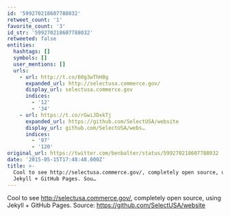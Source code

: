 ```yaml
---
id: '599270218607788032'
retweet_count: '1'
favorite_count: '3'
id_str: '599270218607788032'
retweeted: false
entities:
  hashtags: []
  symbols: []
  user_mentions: []
  urls:
    - url: http://t.co/60g3wThH8g
      expanded_url: http://selectusa.commerce.gov/
      display_url: selectusa.commerce.gov
      indices:
        - '12'
        - '34'
    - url: https://t.co/rGwiJDxkTj
      expanded_url: https://github.com/SelectUSA/website
      display_url: github.com/SelectUSA/webs…
      indices:
        - '97'
        - '120'
original_url: https://twitter.com/benbalter/status/599270218607788032
date: '2015-05-15T17:48:48.000Z'
title: >-
  Cool to see http://selectusa.commerce.gov/, completely open source, using
  Jekyll + GitHub Pages. Sou…
---
```


Cool to see http://selectusa.commerce.gov/, completely open source, using Jekyll + GitHub Pages. Source: https://github.com/SelectUSA/website
